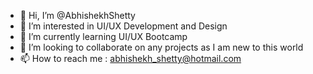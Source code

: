 - 👋 Hi, I’m @AbhishekhShetty
- 👀 I’m interested in UI/UX Development and Design
- 🌱 I’m currently learning UI/UX Bootcamp
- 💞️ I’m looking to collaborate on any projects as I am new to this world
- 📫 How to reach me : abhishekh_shetty@hotmail.com

<!---
AbhishekhShetty/AbhishekhShetty is a ✨ special ✨ repository because its `README.md` (this file) appears on your GitHub profile.
You can click the Preview link to take a look at your changes.
--->
